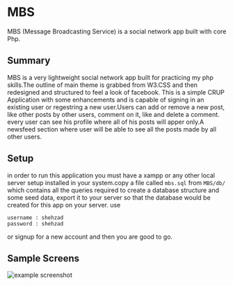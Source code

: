 # MBS
MBS (Message Broadcasting Service) is a social network app built with core Php.

## Summary
MBS is a very lightweight social network app built for practicing my php skills.The outline of main theme is grabbed from W3.CSS and then redesigned and structured to feel a look of facebook.
This is a simple CRUP Application with some enhancements and is capable of signing in an existing user or regestring a new user.Users can add or remove a new post, like other posts by other users, comment on it, like and delete  a comment. every user can see his profile where all of his posts will apper only.A newsfeed section where user will be able to see all the posts made by all other users.  


## Setup
in order to run this application you must have a xampp or any other local server setup installed in your system.copy a file called 
`mbs.sql` from `MBS/db/` which contains all the queries required to create a database structure and some seed data,
export it to your server so that the database would be created for this app on your server.
use 
```
username : shehzad
password : shehzad
```
or signup for a new account and then you are good to go.

## Sample Screens
![example screenshot](https://github.com/wesdoyle/react-firebase-notes-app/blob/master/src/app.JPG)
